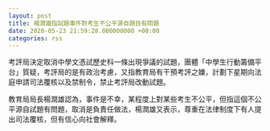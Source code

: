 ```yaml
---
layout: post
title: 楊潤雄指試題事件對考生不公平源自題目有問題
date: 2020-05-23 21:59:28.000000000 +08:00
categories: rss
---
```


考評局決定取消中學文憑試歷史科一條出現爭議的試題，團體「中學生行動籌備平台」質疑，考評局的是有政治考慮，又指教育局有干預考評之嫌，計劃下星期向法庭申請司法覆核以及禁制令，禁止考評局改動試題。

教育局局長楊潤雄認為，事件是不幸，某程度上對某些考生不公平，但指這個不公平源自試題有問題，取消是負責任做法，楊潤雄又表示，尊重在法律制度下有人提出司法覆核，但有信心向社會解釋。

